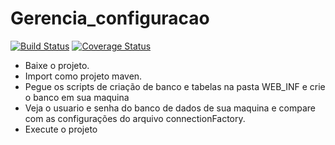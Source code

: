 # Gerencia_configuracao

[![Build Status](https://travis-ci.org/gerencia-configuracao-mudanca/bancogcm.svg?branch=master)](https://travis-ci.org/gerencia-configuracao-mudanca/bancogcm)  [![Coverage Status](https://coveralls.io/repos/gerencia-configuracao-mudanca/bancogcm/badge.svg)](https://coveralls.io/r/gerencia-configuracao-mudanca/bancogcm)

 * Baixe o projeto.
 * Import como projeto maven.
 * Pegue os scripts de criação de banco e tabelas na pasta WEB_INF e crie o banco em sua maquina
 * Veja o usuario e senha do banco de dados de sua maquina e compare com as configurações do arquivo connectionFactory.
 * Execute o projeto
